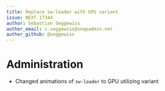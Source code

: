 ```yaml
---
title: Replace sw-loader with GPU variant
issue: NEXT-17344
author: Sebastian Seggewiss
author_email: s.seggewiss@snapadmin.net
author_github: @seggewiss
---
```

# Administration
* Changed animations of `sw-loader` to GPU utilizing variant

